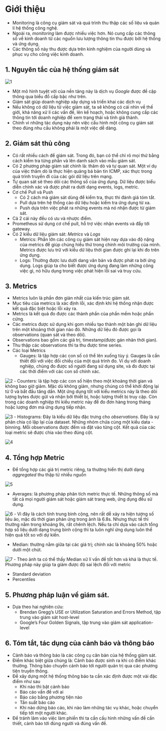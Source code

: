 # Giới thiệu
- Monitoring là công cụ giám sát và quá trình thu thập các số liệu và quản lí hệ thống công nghệ. 
- Ngoài ra, *monitoring* làm được nhiều việc hơn. Nó cung cấp các thông số về kinh doanh từ các nguồn lưu lượng thông tin thu được bởi hệ thống và ứng dụng. 
- Các thông số này thu được dựa trên kinh nghiệm của người dùng và phục vụ cho công việc kinh doanh. 
## 1. Nguyên tắc của hệ thống giám sát

![1](/image/2021-05-04_13-32-43.png)

- Một mô hình tuyệt vời của nền tảng này là dịch vụ *Google* được đề cập thông qua biểu đồ cấp bậc như trên. 
- Giám sát giúp doanh nghiệp xây dựng và triển khai các dịch vụ 
- Nếu không có dữ liệu từ việc giám sát, ta sẽ không có cái nhìn về thế giới, khả năng xử lí các vấn đề, lên kế hoạch, hoặc không cung cấp các thông tin tới doanh nghiệp để xem trạng thái và tính giá thành. 
- Chính vì những tác dụng này nên việc cấu hình một công cụ giám sát theo đúng nhu cầu không phải là một việc dễ dàng.

## 2. Giám sát thủ công 
- Có rất nhiều cách để giám sát. Trong đó, bạn có thể chỉ rõ mọi thứ bằng cách kiểm tra từng phần và lên danh sách vào mẫu giám sát. 
- Có 2 phương pháp giám sát chính là: thăm dò và tự quan sát. Một ví dụ của việc thăm dò là thực hiện quảng bá bản tin ICMP, xác thực trong quá trình truyền đi của các gói dữ liệu trên mạng.
- Tự quan sát sẽ theo dõi các thông số của ứng dụng. Dữ liệu được biểu diễn chính xác và được phát ra dưới dạng events, logs, metric.
- Cơ chế Pull và Push
    - Có 2 cách mà giám sát dùng để kiểm tra, thực thi đánh giá tóm tắt. 
    - Pull dựa trên hệ thống cào dữ liệu hoặc kiểm tra ứng dụng từ xa. 
    - Push dựa trên việc phát ra những events mà nó nhận được từ giám sát. 
- Cả 2 cái này đều có ưu và nhược điểm. 
- Prometheus sử dụng cơ chế pull, hỗ trợ việc nhận events và đẩy tới gateway. 
- Có 2 kiểu dữ liệu giám sát: *Metrics* và *Logs*
    - Metrics: Phần lớn các công cụ giám sát hiện nay dựa vào độ nặng của metrics để giúp chúng hiểu thứ trong chính môi trường của mình. Metrics được lưu trữ với kiểu dữ liệu thời gian được ghi lại khi đo trên ứng dụng. 
    - Logs: Thường được lưu dưới dang văn bản và được phát ra bởi ứng dụng. Logs giúp ta cho biết được ứng dụng đang làm những công việc gì, nó hữu dụng trong việc phát hiện lỗi sai và truy cứu. 

## 3. Metrics
- Metrics luôn là phần đơn giản nhất của kiến trúc giám sát. 
- Mục tiêu của metrics là xác định lỗi, xác định khi hệ thống nhận được kết quả đặc biệt hoặc lỗi xảy ra. 
- Metrics là kết quả đo được các thành phần của phần mềm hoặc phần cứng. 
- Các metrics được sử dụng khi gom nhiều tạo thành một bản ghi dữ liệu trên một khoảng thời gian nào đó. Những dữ liệu đó được gọi là observations (quan sát và theo dõi).
- Observations bao gồm các giá trị, timestamp(được gán nhãn thời gian). 
- Thu thập các observations thì ta thu được time series. 
- Các loại Metrics 
    - Gauges: là tập hợp các con số có thể lên xuống tùy ý. Gauges là cần thiết đối với việc đối chiếu của một quá trình đo. Ví dụ với doanh nghiệp, chúng đo được số người đang sử dụng site, và đo được tại các thời điểm với các con số chính xác.

![2](/image/2021-05-04_15-49-32.png)
    - Counters: là tập hợp các con số hiện theo một khoảng thời gian và không bao giờ giảm. Mặc dù không giảm, nhưng chúng có thể khởi động lại từ 0 và bắt đầu tăng dần. Một ứng dụng tốt với kiểu metrics này là theo dõi lượng bytes được gửi và nhận bởi thiết bị, hoặc lượng thiết bị truy cập. Còn trong các doanh nghiệp thì kiểu metric này để đo đơn hàng trong tháng hoặc lượng đơn mà ứng dụng tiếp nhận. 

![3](/image/2021-05-04_15-54-15.png)
    - Histograms: Đây là kiểu dữ liệu đặc trưng cho *observations*. Đây là sự phân chia có lặp lại của dataset. Những nhóm chứa cùng một kiểu data - binning. Mỗi observations được đếm và đặt vào từng cột. Kết quả của các loại metric sẽ được chia vào theo đúng cột. 

![4](/image/2021-05-04_16-00-18.png)

## 4. Tổng hợp Metric
- Để tổng hợp các giá trị metric riêng, ta thường hiển thị dưới dạng *aggregated* thu thập từ nhiều nguồn

![5](/image/2021-05-04_16-09-06.png)

- Averages: là phương pháp phân tích metric thực tế. Những thông số mà tất cả mọi người giám sát hoặc giám sát trang web, ứng dụng đều sử dụng. 

![6](/image/2021-05-04_16-30-39.png)
    - Vì đây là cách tính trung bình cộng, nên rất dễ xảy ra hiện tượng số liệu ảo, mặc dù thời gian phản ứng trong ảnh là 6.8s. Nhưng thực tế thì thường nằm trong khoảng 9s, rất chênh lệch. Nếu ta chỉ dựa vào cách tổng hợp số liệu dưới dạng trung bình cộng thì ta luôn nghĩ ứng dụng luôn thể hiện quá tốt so với dự kiến. 

- Median: thường nằm giữa tại các giá trị; chính xác là khoảng 50% hoặc dưới một chút. 

![7](/image/2021-05-04_16-37-33.png)
    - Theo ảnh ta có thể thấy Median xử lí vấn đề tốt hơn và khá là thực tế. Phương pháp này giúp ta giảm được độ sai lệch đối với metric

- Standard deviation 
- Percentiles

## 5. Phương pháp luận về giám sát.
- Dựa theo hai nghiên cứu: 
    - Brendan Gregg’s USE or Utilization Saturation and Errors Method, tập trung vào giám sát host-level
    - Google’s Four Golden Signals, tập trung vào giám sát application-level 

## 6. Tóm tắt, tác dụng của cảnh báo và thông báo
- Cảnh báo và thông báo là các công cụ căn bản của hệ thống giám sát.
- Điểm khác biệt giữa chúng là: Cảnh báo được sinh ra khi có điểm khác thường. Thông báo chuyển cảnh báo tới người quản trị qua các phương tiện truyền thông. 
- Để xây dựng một hệ thống thông báo ta cần xác định được một vài đặc điểm như sau 
    - Khi nào thì bật cảnh báo 
    - Báo cáo vấn đề với ai 
    - Báo cáo bằng phương tiện nào 
    - Tần suất báo cáo 
    - Khi nào dừng báo cáo, khi nào làm những tác vụ khác, hoặc chuyển tiếp tới một người khác.
- Để tránh lâm vào việc làm phiền thì ta cần cấu hình những vấn đề cần thiết, cảnh báo tới đúng người và đúng vấn đề. 